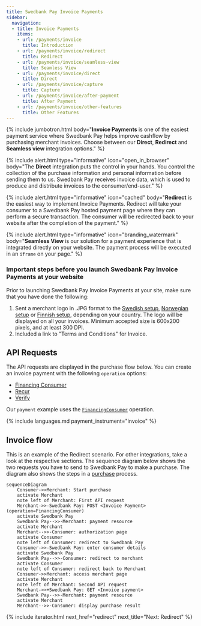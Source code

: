 ```yaml
---
title: Swedbank Pay Invoice Payments
sidebar:
  navigation:
  - title: Invoice Payments
    items:
    - url: /payments/invoice
      title: Introduction
    - url: /payments/invoice/redirect
      title: Redirect
    - url: /payments/invoice/seamless-view
      title: Seamless View
    - url: /payments/invoice/direct
      title: Direct
    - url: /payments/invoice/capture
      title: Capture
    - url: /payments/invoice/after-payment
      title: After Payment
    - url: /payments/invoice/other-features
      title: Other Features
---
```


{% include jumbotron.html body="**Invoice Payments** is one of the easiest
                                payment service where Swedbank Pay helps improve
                                cashflow by purchasing merchant invoices. Choose
                                between our **Direct**, **Redirect** and
                                **Seamless view** integration options." %}

{% include alert.html type="informative"
                      icon="open_in_browser"
                      body="The **Direct** integration puts the control in your
                      hands. You control the collection of the purchase
                      information and personal information before sending them
                      to us. Swedbank Pay receives invoice data, which is used
                      to produce and distribute invoices to the
                      consumer/end-user." %}

{% include alert.html type="informative"
                      icon="cached"
                      body="**Redirect** is the easiest way to implement Invoice
                      Payments. Redirect will take your consumer to a Swedbank
                      Pay hosted payment page where they can perform a secure
                      transaction. The consumer will be redirected back to your
                      website after the completion of the payment." %}

{% include alert.html type="informative"
                      icon="branding_watermark"
                      body="**Seamless View** is our solution for a payment
                      experience that is integrated directly on your website.
                      The payment process will be executed in an `iframe` on
                      your page." %}

### Important steps before you launch Swedbank Pay Invoice Payments at your website

Prior to launching Swedbank Pay Invoice Payments at your site, make sure that
you have done the following:

1. Sent a merchant logo in .JPG format to the [Swedish
   setup][setup-mail-sweden], [Norwegian setup][setup-mail-norway] or [Finnish
   setup][setup-mail-finland], depending on your country. The logo will be
   displayed on all your invoices. Minimum accepted size is 600x200 pixels, and
   at least 300 DPI.
2. Included a link to "Terms and Conditions" for Invoice.

## API Requests

The API requests are displayed in the purchase flow below.
You can create an invoice payment with the following `operation`
options:

* [Financing Consumer][financing-consumer]
* [Recur][recur]
* [Verify][verify]

Our `payment` example uses the [`FinancingConsumer`][financing-consumer]
operation.

{% include languages.md payment_instrument="invoice" %}

## Invoice flow

This is an example of the Redirect scenario. For other integrations, take a
look at the respective sections. The sequence diagram below shows the two
requests you have to send to Swedbank Pay to make a purchase. The diagram also
shows the steps in a [purchase][purchase] process.

```mermaid
sequenceDiagram
    Consumer->>Merchant: Start purchase
    activate Merchant
    note left of Merchant: First API request
    Merchant->>-Swedbank Pay: POST <Invoice Payment> (operation=FinancingConsumer)
    activate Swedbank Pay
    Swedbank Pay-->>-Merchant: payment resource
    activate Merchant
    Merchant-->>-Consumer: authorization page
    activate Consumer
    note left of Consumer: redirect to Swedbank Pay
    Consumer->>-Swedbank Pay: enter consumer details
    activate Swedbank Pay
    Swedbank Pay-->>-Consumer: redirect to merchant
    activate Consumer
    note left of Consumer: redirect back to Merchant
    Consumer->>Merchant: access merchant page
    activate Merchant
    note left of Merchant: Second API request
    Merchant->>+Swedbank Pay: GET <Invoice payment>
    Swedbank Pay-->>-Merchant: payment resource
    activate Merchant
    Merchant-->>-Consumer: display purchase result
```

{% include iterator.html next_href="redirect" next_title="Next: Redirect" %}

[after-payment]: /payments/invoice/after-payment
[callback-api]: /payments/invoice/other-features#callback
[financing-consumer]: /payments/invoice/other-features#financing-consumer
[no-png]: /assets/img/flag-norway.png
[optional-features]: /payments/invoice/optional-features
[recur]: /payments/invoice/other-features#recur
[redirect]: /payments/invoice/redirect
[purchase]: /payments/invoice/other-features#create-payment
[se-png]: /assets/img/flag-sweden.png
[setup-mail-finland]: mailto:verkkokauppa.setup@swedbankpay.fi
[setup-mail-norway]: mailto:ehandelsetup@swedbankpay.no
[setup-mail-sweden]: mailto:ehandelsetup@swedbankpay.se
[verify]: /payments/invoice/other-features#verify
